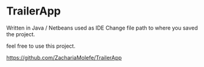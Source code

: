 # TrailerApp
Written in Java / Netbeans used as IDE
Change file path to where you saved the project.

feel free to use this project. 

https://github.com/ZachariaMolefe/TrailerApp

